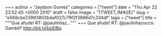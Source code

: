 
+++
author = "Jaydson Gomes"
categories = ["tweet"]
date = "Thu Apr 22 23:52:45 +0000 2010"
draft = false
image = "{TWEET_IMAGE}"
slug = "e568cbe23993803b4af027c79f2f3898d7c334df"
tags = ["tweet"]
title = """Que afude! RT: @paulinhaz..."""
+++
Que afude! RT: @paulinhazucco: Gambit? http://bit.ly/bsiDBq
